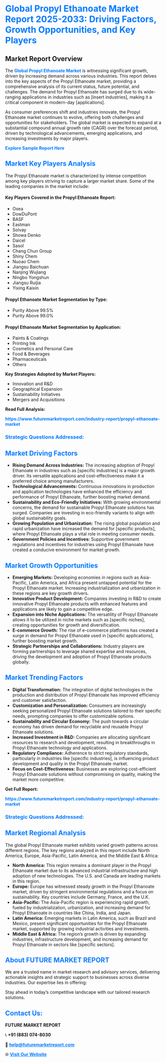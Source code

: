 <h1 style="color: #007BFF;">Global Propyl Ethanoate Market Report 2025-2033: Driving Factors, Growth Opportunities, and Key Players</h1>

<section id="overview">
<h2>Market Report Overview</h2>
<p>The <a href="https://www.futuremarketreport.com/industry-report/propyl-ethanoate-market" style="color: #007BFF; text-decoration: none;"><strong>Global Propyl Ethanoate Market</strong></a> is witnessing significant growth, driven by increasing demand across various industries. This report delves into the key aspects of the Propyl Ethanoate market, providing a comprehensive analysis of its current status, future potential, and challenges. The demand for Propyl Ethanoate has surged due to its wide-ranging applications in industries such as [insert industries], making it a critical component in modern-day [applications].</p>
<p>As consumer preferences shift and industries innovate, the Propyl Ethanoate market continues to evolve, offering both challenges and opportunities for stakeholders. The global market is expected to expand at a substantial compound annual growth rate (CAGR) over the forecast period, driven by technological advancements, emerging applications, and increasing investments by major players.</p>
</section>

<section id="overview">
<p><a href="https://www.futuremarketreport.com/request-sample/reportId=42095" style="color: #007BFF; text-decoration: none;"><strong>Explore Sample Report Here</strong></a></p>
</section>

<section id="key-players">
<h2 style="color: #007BFF;">Market Key Players Analysis</h2>
<p>The Propyl Ethanoate market is characterized by intense competition among key players striving to capture a larger market share. Some of the leading companies in the market include:</p>
<h4>Key Players Covered in the Propyl Ethanoate Report:</h4>
<ul><li>Oxea</li><li>DowDuPont</li><li>BASF</li><li>Eastman</li><li>Solvay</li><li>Showa Denko</li><li>Daicel</li><li>Sasol</li><li>Chang Chun Group</li><li>Shiny Chem</li><li>Nuoao Chem</li><li>Jiangsu Baichuan</li><li>Nanjing Wujiang</li><li>Ningbo Yongshun</li><li>Jiangsu Ruijia</li><li>Yixing Kaixin</li></ul>
<h4>Propyl Ethanoate Market Segmentation by Type:</h4>
<ul><li>Purity Above 99.5%</li><li>Purity Above 99.0%</li></ul>

<h4>Propyl Ethanoate Market Segmentation by Application:</h4>
<ul><li>Paints &amp; Coatings</li><li>Printing Ink</li><li>Cosmetics and Personal Care</li><li>Food &amp; Beverages</li><li>Pharmaceuticals</li><li>Others</li></ul>
<p><strong>Key Strategies Adopted by Market Players:</strong></p>
<ul>
<li>Innovation and R&D</li>
<li>Geographical Expansion</li>
<li>Sustainability Initiatives</li>
<li>Mergers and Acquisitions</li>
</ul>
</section>

<section>
<p><strong>Read Full Analysis: </strong></p><a href="https://www.futuremarketreport.com/industry-report/propyl-ethanoate-market" style="color: #007BFF; text-decoration: none;"><strong>https://www.futuremarketreport.com/industry-report/propyl-ethanoate-market</strong></a>
<h3 style="color: #007BFF;">Strategic Questions Addressed:</h3>
</section>

<section id="driving-factors">
<h2 style="color: #007BFF;">Market Driving Factors</h2>
<ul>
<li><strong>Rising Demand Across Industries:</strong> The increasing adoption of Propyl Ethanoate in industries such as [specific industries] is a major growth driver. Its versatile applications and cost-effectiveness make it a preferred choice among manufacturers.</li>
<li><strong>Technological Advancements:</strong> Continuous innovations in production and application technologies have enhanced the efficiency and performance of Propyl Ethanoate, further boosting market demand.</li>
<li><strong>Sustainability and Eco-Friendly Initiatives:</strong> With growing environmental concerns, the demand for sustainable Propyl Ethanoate solutions has surged. Companies are investing in eco-friendly variants to align with global sustainability goals.</li>
<li><strong>Growing Population and Urbanization:</strong> The rising global population and rapid urbanization have increased the demand for [specific products], where Propyl Ethanoate plays a vital role in meeting consumer needs.</li>
<li><strong>Government Policies and Incentives:</strong> Supportive government regulations and incentives for industries using Propyl Ethanoate have created a conducive environment for market growth.</li>
</ul>
</section>

<section id="growth-opportunities">
<h2 style="color: #007BFF;">Market Growth Opportunities</h2>
<ul>
<li><strong>Emerging Markets:</strong> Developing economies in regions such as Asia-Pacific, Latin America, and Africa present untapped potential for the Propyl Ethanoate market. Increasing industrialization and urbanization in these regions are key growth drivers.</li>
<li><strong>Innovative Product Development:</strong> Companies investing in R&D to create innovative Propyl Ethanoate products with enhanced features and applications are likely to gain a competitive edge.</li>
<li><strong>Expansion into Niche Applications:</strong> The versatility of Propyl Ethanoate allows it to be utilized in niche markets such as [specific niches], creating opportunities for growth and diversification.</li>
<li><strong>E-commerce Growth:</strong> The rise of e-commerce platforms has created a surge in demand for Propyl Ethanoate used in [specific applications], further boosting market growth.</li>
<li><strong>Strategic Partnerships and Collaborations:</strong> Industry players are forming partnerships to leverage shared expertise and resources, driving the development and adoption of Propyl Ethanoate products globally.</li>
</ul>
</section>

<section id="trending-factors">
<h2 style="color: #007BFF;">Market Trending Factors</h2>
<ul>
<li><strong>Digital Transformation:</strong> The integration of digital technologies in the production and distribution of Propyl Ethanoate has improved efficiency and customer satisfaction.</li>
<li><strong>Customization and Personalization:</strong> Consumers are increasingly seeking personalized Propyl Ethanoate solutions tailored to their specific needs, prompting companies to offer customizable options.</li>
<li><strong>Sustainability and Circular Economy:</strong> The push towards a circular economy has driven demand for recyclable and reusable Propyl Ethanoate solutions.</li>
<li><strong>Increased Investment in R&D:</strong> Companies are allocating significant resources to research and development, resulting in breakthroughs in Propyl Ethanoate technology and applications.</li>
<li><strong>Regulatory Compliance:</strong> Adherence to strict regulatory standards, particularly in industries like [specific industries], is influencing product development and quality in the Propyl Ethanoate market.</li>
<li><strong>Focus on Cost-Effectiveness:</strong> Businesses are exploring cost-efficient Propyl Ethanoate solutions without compromising on quality, making the market more competitive.</li>
</ul>
</section>

<section>
<p><strong>Get Full Report: </strong></p><a href="https://www.futuremarketreport.com/industry-report/propyl-ethanoate-market" style="color: #007BFF; text-decoration: none;"><strong>https://www.futuremarketreport.com/industry-report/propyl-ethanoate-market</strong></a>
<h3 style="color: #007BFF;">Strategic Questions Addressed:</h3>
</section>


<section id="regional-analysis">
<h2 style="color: #007BFF;">Market Regional Analysis</h2>
<p>The global Propyl Ethanoate market exhibits varied growth patterns across different regions. The key regions analyzed in this report include North America, Europe, Asia-Pacific, Latin America, and the Middle East & Africa:</p>
<ul>
<li><strong>North America:</strong> This region remains a dominant player in the Propyl Ethanoate market due to its advanced industrial infrastructure and high adoption of new technologies. The U.S. and Canada are leading markets in this region.</li>
<li><strong>Europe:</strong> Europe has witnessed steady growth in the Propyl Ethanoate market, driven by stringent environmental regulations and a focus on sustainability. Key countries include Germany, France, and the U.K.</li>
<li><strong>Asia-Pacific:</strong> The Asia-Pacific region is experiencing rapid growth, fueled by industrialization, urbanization, and increasing demand for Propyl Ethanoate in countries like China, India, and Japan.</li>
<li><strong>Latin America:</strong> Emerging markets in Latin America, such as Brazil and Mexico, present significant opportunities for the Propyl Ethanoate market, supported by growing industrial activities and investments.</li>
<li><strong>Middle East & Africa:</strong> The region’s growth is driven by expanding industries, infrastructure development, and increasing demand for Propyl Ethanoate in sectors like [specific sectors].</li>
</ul>
</section>

<footer>
<h2 style="color: #007BFF;">About FUTURE MARKET REPORT</h2>
<p>We are a trusted name in market research and advisory services, delivering actionable insights and strategic support to businesses across diverse industries. Our expertise lies in offering:</p>

<p>Stay ahead in today’s competitive landscape with our tailored research solutions.</p>

<h2 style="color: #007BFF;">Contact Us:</h2>
<p><strong>FUTURE MARKET REPORT</strong></p>
<p>📞 <strong>+91 (883) 074-8030</strong></p>
<p>📧 <strong><a href="mailto:help@futuremarketreport.com" style="color: #007BFF;">help@futuremarketreport.com</a></strong></p>
<p>🌐 <strong><a href="https://www.futuremarketreport.com/" style="color: #007BFF;">Visit Our Website</a></strong></p>
</footer>